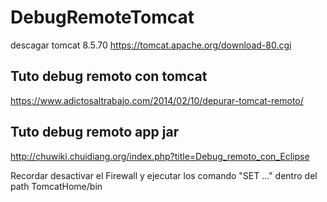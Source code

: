 # DebugRemoteTomcat

descagar tomcat 8.5.70 https://tomcat.apache.org/download-80.cgi
## Tuto debug remoto con tomcat
https://www.adictosaltrabajo.com/2014/02/10/depurar-tomcat-remoto/

## Tuto debug remoto app jar
http://chuwiki.chuidiang.org/index.php?title=Debug_remoto_con_Eclipse


Recordar desactivar el Firewall y ejecutar los comando "SET ..." dentro del path TomcatHome/bin

